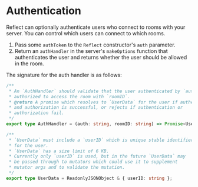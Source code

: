 # Authentication

Reflect can optionally authenticate users who connect to rooms with your server. You can control which users can connect to which rooms.

1. Pass some `authToken` to the `Reflect` constructor's `auth` parameter.
2. Return an `authHandler` in the server's `makeOptions` function that authenticates the user and returns whether the user should be allowed in the room.

The signature for the auth handler is as follows:

```ts
/**
 * An `AuthHandler` should validate that the user authenticated by `auth` is
 * authorized to access the room with `roomID`.
 * @return A promise which resolves to `UserData` for the user if authentication
 * and authorization is successful, or rejects if authentication or
 * authorization fail.
 */
export type AuthHandler = (auth: string, roomID: string) => Promise<UserData>;

/**
 * `UserData` must include a `userID` which is unique stable identifier
 * for the user.
 * `UserData` has a size limit of 6 KB.
 * Currently only `userID` is used, but in the future `UserData` may
 * be passed through to mutators which could use it to supplement
 * mutator args and to validate the mutation.
 */
export type UserData = ReadonlyJSONObject & { userID: string };
```
